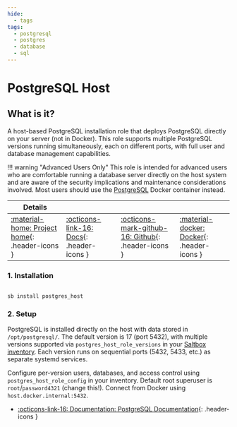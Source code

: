 ```yaml
---
hide:
  - tags
tags:
  - postgresql
  - postgres
  - database
  - sql
---
```


# PostgreSQL Host

## What is it?

A host-based PostgreSQL installation role that deploys PostgreSQL directly on your server (not in Docker). This role supports multiple PostgreSQL versions running simultaneously, each on different ports, with full user and database management capabilities.

!!! warning "Advanced Users Only"
    This role is intended for advanced users who are comfortable running a database server directly on the host system and are aware of the security implications and maintenance considerations involved. Most users should use the [PostgreSQL](postgres.md) Docker container instead.

| Details     |             |             |             |
|-------------|-------------|-------------|-------------|
| [:material-home: Project home](https://www.postgresql.org/){: .header-icons } | [:octicons-link-16: Docs](https://www.postgresql.org/docs/){: .header-icons } | [:octicons-mark-github-16: Github](https://github.com/postgres/postgres){: .header-icons } | [:material-docker: Docker](https://www.postgresql.org/){: .header-icons }|

### 1. Installation

``` shell

sb install postgres_host

```

### 2. Setup

PostgreSQL is installed directly on the host with data stored in `/opt/postgresql/`. The default version is 17 (port 5432), with multiple versions supported via `postgres_host_role_versions` in your [Saltbox inventory](../../saltbox/inventory/index.md). Each version runs on sequential ports (5432, 5433, etc.) as separate systemd services.

Configure per-version users, databases, and access control using `postgres_host_role_config` in your inventory. Default root superuser is `root`/`password4321` (change this!). Connect from Docker using `host.docker.internal:5432`.

- [:octicons-link-16: Documentation: PostgreSQL Documentation](https://www.postgresql.org/docs/){: .header-icons }
